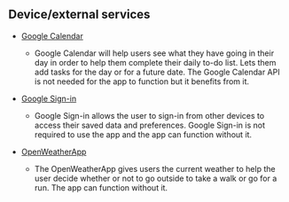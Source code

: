 ## Device/external services

* [Google Calendar](https://developers.google.com/calendar "Google Calendar")

	* Google Calendar will help users see what they have going in their day in order to help them complete their daily to-do list. Lets them add tasks for the day or for a future date. The Google Calendar API is not needed for the app to function but it benefits from it.

* [Google Sign-in](https://developers.google.com/identity/sign-in/android/sign-in "Google Sign-in")

	* Google Sign-in allows the user to sign-in from other devices to access their saved data and preferences. Google Sign-in is not required to use the app and the app can function without it.

* [OpenWeatherApp](https://rapidapi.com/community/api/open-weather-map "OpenWeatherApp")

	* The OpenWeatherApp gives users the current weather to help the user decide whether or not to go outside to take a walk or go for a run. The app can function without it.
